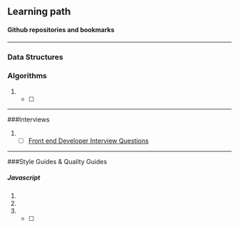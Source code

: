 ## Learning path  
#### Github repositories and bookmarks  
***  
### Data Structures  
### Algorithms  
1. - [ ]
  
***  
###Interviews  
1. - [ ] [Front end Developer Interview Questions](www.github.com/h5bp//Front-end-Developer-Interview-Questions)
  
***  
###Style Guides  & Quality Guides
 ##### Javascript
 1. [](www.github.com/airbnb/javascript)
 2. [](www.github.com/bevacqua/js)
2. - [ ] 
